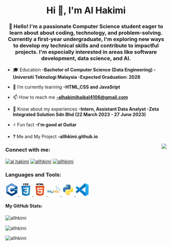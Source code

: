<h1 align="center">Hi 👋, I'm Al Hakimi</h1>
<h3 align="center">💼 Hello! I'm a passionate Computer Science student eager to learn about about coding, technology, and problem-solving. Currently a first-year undergraduate, I'm exploring new ways to develop my technical skills and contribute to impactful projects. I'm especially interested in areas like software development, data science, and AI.</h3>

- 🎓 Education **-Bachelor of Computer Science (Data Engineering) -Universiti Teknologi Malaysia -Expected Graduation: 2028**

- 🌱 I’m currently learning **-HTML,CSS and JavaSript**

- 📫 How to reach me **-alhakimihaikal4106@gmail.com**

- 📄 Know about my experiences **-Intern, Assistant Data Analyst -Zeta Integrated Solution Sdn Bhd (22 March 2023 - 27 June 2023)**

- ⚡ Fun fact **-I'm good at Guitar**

- **?** Me and My Project **-allhkimi.github.io**

<img align="right" height="150" src="https://upload.wikimedia.org/wikipedia/en/thumb/c/c7/Chill_guy_original_artwork.jpg/220px-Chill_guy_original_artwork.jpg"  />


<h3 align="left">Connect with me:</h3>
<p align="left">
<a href="https://linkedin.com/in/al hakimi" target="blank"><img align="center" src="https://raw.githubusercontent.com/rahuldkjain/github-profile-readme-generator/master/src/images/icons/Social/linked-in-alt.svg" alt="al hakimi" height="30" width="40" /></a>
<a href="https://instagram.com/allhkimi" target="blank"><img align="center" src="https://raw.githubusercontent.com/rahuldkjain/github-profile-readme-generator/master/src/images/icons/Social/instagram.svg" alt="allhkimi" height="30" width="40" /></a>
<a href="https://discord.gg/allhkimi" target="blank"><img align="center" src="https://raw.githubusercontent.com/rahuldkjain/github-profile-readme-generator/master/src/images/icons/Social/discord.svg" alt="allhkimi" height="30" width="40" /></a>
</p>

<h3 align="left">Languages and Tools:</h3>
<p align="left"> 
    <a href="https://www.w3schools.com/cpp/" target="_blank" rel="noreferrer"> 
        <img src="https://raw.githubusercontent.com/devicons/devicon/master/icons/cplusplus/cplusplus-original.svg" alt="cplusplus" width="40" height="40"/> 
    </a> 
    <a href="https://www.w3schools.com/css/" target="_blank" rel="noreferrer"> 
        <img src="https://raw.githubusercontent.com/devicons/devicon/master/icons/css3/css3-original-wordmark.svg" alt="css3" width="40" height="40"/> 
    </a> 
    <a href="https://www.w3.org/html/" target="_blank" rel="noreferrer"> 
        <img src="https://raw.githubusercontent.com/devicons/devicon/master/icons/html5/html5-original-wordmark.svg" alt="html5" width="40" height="40"/> 
    </a> 
    <a href="https://www.mysql.com/" target="_blank" rel="noreferrer"> 
        <img src="https://raw.githubusercontent.com/devicons/devicon/master/icons/mysql/mysql-original-wordmark.svg" alt="mysql" width="40" height="40"/> 
    </a> 
    <a href="https://www.python.org" target="_blank" rel="noreferrer"> 
        <img src="https://raw.githubusercontent.com/devicons/devicon/master/icons/python/python-original.svg" alt="python" width="40" height="40"/> 
    </a> 
    <a href="https://code.visualstudio.com/" target="_blank" rel="noreferrer"> 
        <img src="https://raw.githubusercontent.com/devicons/devicon/master/icons/vscode/vscode-original.svg" alt="vscode" width="40" height="40"/> 
    </a> 
</p>
<h4 align="left">My GitHub Stats:</h4>

<p><img align="center" src="https://github-readme-stats.vercel.app/api?username=allhkimi&show_icons=true&locale=en" alt="allhkimi" /></p>

<p><img align="center" src="https://github-readme-streak-stats.herokuapp.com/?user=allhkimi&" alt="allhkimi" /></p>

<p><img align="left" src="https://github-readme-stats.vercel.app/api/top-langs?username=allhkimi&show_icons=true&locale=en&layout=compact" alt="allhkimi" /></p>


